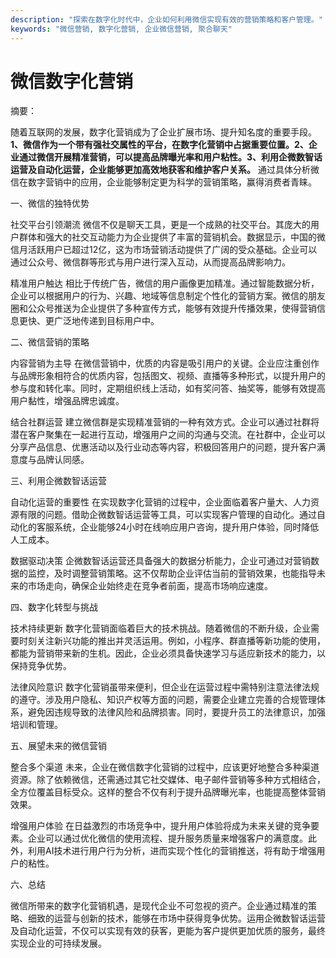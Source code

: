 ```yaml
---
description: "探索在数字化时代中，企业如何利用微信实现有效的营销策略和客户管理。"
keywords: "微信营销, 数字化营销, 企业微信营销, 聚合聊天"
---
```

# 微信数字化营销

摘要：

随着互联网的发展，数字化营销成为了企业扩展市场、提升知名度的重要手段。**1、微信作为一个带有强社交属性的平台，在数字化营销中占据重要位置。2、企业通过微信开展精准营销，可以提高品牌曝光率和用户粘性。3、利用企微数智话运营及自动化运营，企业能够更加高效地获客和维护客户关系。** 通过具体分析微信在数字营销中的应用，企业能够制定更为科学的营销策略，赢得消费者青睐。

一、微信的独特优势

社交平台引领潮流
微信不仅是聊天工具，更是一个成熟的社交平台。其庞大的用户群体和强大的社交互动能力为企业提供了丰富的营销机会。数据显示，中国的微信月活跃用户已超过12亿，这为市场营销活动提供了广阔的受众基础。企业可以通过公众号、微信群等形式与用户进行深入互动，从而提高品牌影响力。

精准用户触达
相比于传统广告，微信的用户画像更加精准。通过智能数据分析，企业可以根据用户的行为、兴趣、地域等信息制定个性化的营销方案。微信的朋友圈和公众号推送为企业提供了多种宣传方式，能够有效提升传播效果，使得营销信息更快、更广泛地传递到目标用户中。

二、微信营销的策略

内容营销为主导
在微信营销中，优质的内容是吸引用户的关键。企业应注重创作与品牌形象相符合的优质内容，包括图文、视频、直播等多种形式，以提升用户的参与度和转化率。同时，定期组织线上活动，如有奖问答、抽奖等，能够有效提高用户黏性，增强品牌忠诚度。

结合社群运营
建立微信群是实现精准营销的一种有效方式。企业可以通过社群将潜在客户聚集在一起进行互动，增强用户之间的沟通与交流。在社群中，企业可以分享产品信息、优惠活动以及行业动态等内容，积极回答用户的问题，提升客户满意度与品牌认同感。

三、利用企微数智话运营

自动化运营的重要性
在实现数字化营销的过程中，企业面临着客户量大、人力资源有限的问题。借助企微数智话运营等工具，可以实现客户管理的自动化。通过自动化的客服系统，企业能够24小时在线响应用户咨询，提升用户体验，同时降低人工成本。

数据驱动决策
企微数智话运营还具备强大的数据分析能力，企业可通过对营销数据的监控，及时调整营销策略。这不仅帮助企业评估当前的营销效果，也能指导未来的市场走向，确保企业始终走在竞争者前面，提高市场响应速度。

四、数字化转型与挑战

技术持续更新
数字化营销面临着巨大的技术挑战。随着微信的不断升级，企业需要时刻关注新兴功能的推出并灵活运用。例如，小程序、群直播等新功能的使用，都能为营销带来新的生机。因此，企业必须具备快速学习与适应新技术的能力，以保持竞争优势。

法律风险意识
数字化营销虽带来便利，但企业在运营过程中需特别注意法律法规的遵守。涉及用户隐私、知识产权等方面的问题，需要企业建立完善的合规管理体系，避免因违规导致的法律风险和品牌损害。同时，要提升员工的法律意识，加强培训和管理。

五、展望未来的微信营销

整合多个渠道
未来，企业在微信数字化营销的过程中，应该更好地整合多种渠道资源。除了依赖微信，还需通过其它社交媒体、电子邮件营销等多种方式相结合，全方位覆盖目标受众。这样的整合不仅有利于提升品牌曝光率，也能提高整体营销效果。

增强用户体验
在日益激烈的市场竞争中，提升用户体验将成为未来关键的竞争要素。企业可以通过优化微信的使用流程、提升服务质量来增强客户的满意度。此外，利用AI技术进行用户行为分析，进而实现个性化的营销推送，将有助于增强用户的粘性。

六、总结

微信所带来的数字化营销机遇，是现代企业不可忽视的资产。企业通过精准的策略、细致的运营与创新的技术，能够在市场中获得竞争优势。运用企微数智话运营及自动化运营，不仅可以实现有效的获客，更能为客户提供更加优质的服务，最终实现企业的可持续发展。
